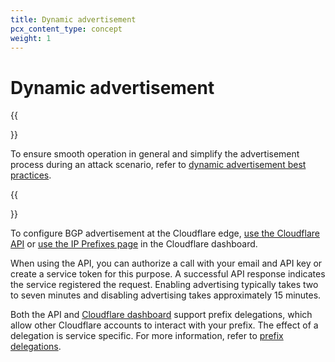 ```yaml
---
title: Dynamic advertisement
pcx_content_type: concept
weight: 1
---
```


# Dynamic advertisement

{{<Aside>}}

To ensure smooth operation in general and simplify the advertisement process during an attack scenario, refer to [dynamic advertisement best practices](/byoip/dynamic-advertisement/best-practices).

{{</Aside>}}

To configure BGP advertisement at the Cloudflare edge, [use the Cloudflare API](/byoip/how-to/configure-dynamic-advertisement/#configure-dynamic-advertisement-via-the-api) or [use the IP Prefixes page](/byoip/how-to/configure-dynamic-advertisement/#configure-dynamic-advertisement-via-the-dashboard) in the Cloudflare dashboard.

When using the API, you can authorize a call with your email and API key or create a service token for this purpose. A successful API response indicates the service registered the request. Enabling advertising typically takes two to seven minutes and disabling advertising takes approximately 15 minutes.

Both the API and [Cloudflare dashboard](https://dash.cloudflare.com/) support prefix delegations, which allow other Cloudflare accounts to interact with your prefix. The effect of a delegation is service specific. For more information, refer to [prefix delegations](/byoip/concepts/prefix-delegations/).
